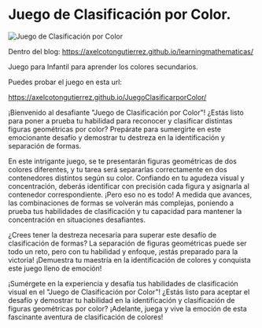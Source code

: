 # Juego de Clasificación por Color.

![Juego de Clasificación por Color](https://axelcotongutierrez.github.io/learningmathematicas/assets/images//posts/0013JColores/JC05.jpg)

Dentro del blog: https://axelcotongutierrez.github.io/learningmathematicas/

Juego para Infantil para aprender los colores secundarios.

Puedes probar el juego en esta url:

https://axelcotongutierrez.github.io/JuegoClasificarporColor/


¡Bienvenido al desafiante "Juego de Clasificación por Color"! ¿Estás listo para poner a prueba tu habilidad para reconocer y clasificar distintas figuras geométricas por color? Prepárate para sumergirte en este emocionante desafío y demostrar tu destreza en la identificación y separación de formas.

En este intrigante juego, se te presentarán figuras geométricas de dos colores diferentes, y tu tarea será separarlas correctamente en dos contenedores distintos según su color. Confiando en tu agudeza visual y concentración, deberás identificar con precisión cada figura y asignarla al contenedor correspondiente. ¡Pero eso no es todo! A medida que avances, las combinaciones de formas se volverán más complejas, poniendo a prueba tus habilidades de clasificación y tu capacidad para mantener la concentración en situaciones desafiantes.

¿Crees tener la destreza necesaria para superar este desafío de clasificación de formas? La separación de figuras geométricas puede ser todo un reto, pero con tu habilidad y enfoque, ¡estás preparado para la victoria! ¡Demuestra tu maestría en la identificación de colores y conquista este juego lleno de emoción!

¡Sumérgete en la experiencia y desafía tus habilidades de clasificación visual en el "Juego de Clasificación por Color"! ¿Estás listo para aceptar el desafío y demostrar tu habilidad en la identificación y clasificación de figuras geométricas por color? ¡Adelante, juega y vive la emoción de esta fascinante aventura de clasificación de colores!
